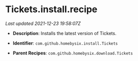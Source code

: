 # Tickets.install.recipe

_Last updated 2021-12-23 19:58:07Z_

- **Description**: Installs the latest version of Tickets.

- **Identifier**: `com.github.homebysix.install.Tickets`

- **Parent Recipes**: `com.github.homebysix.download.Tickets`